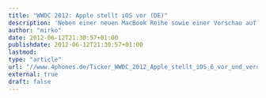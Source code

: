 ```yaml
---
title: "WWDC 2012: Apple stellt iOS vor (DE)"
description: 'Neben einer neuen MacBook Reihe sowie einer Vorschau auf Mac OSX 10.8 "Mountain Lion" hat Apple am Montagabend die nächste Version seines mobilen Betriebssystems iOS 6 vorgestellt.'
author: "mirko"
date: 2012-06-12T21:30:57+01:00
publishdate: 2012-06-12T21:30:57+01:00
lastmod: 
type: "article"
url: "//www.4phones.de/Ticker_WWDC_2012_Apple_stellt_iOS_6_vor_und_veroeffentlicht_Beta_Version_5512.html"
external: true
draft: false
---
```


